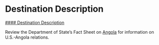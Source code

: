 # Destination Description

[#### Destination Description](javascript:void(0); "Destination Description")

Review the Department of State’s Fact Sheet on [Angola](https://www.state.gov/countries-areas/angola/) for information on U.S.-Angola relations.